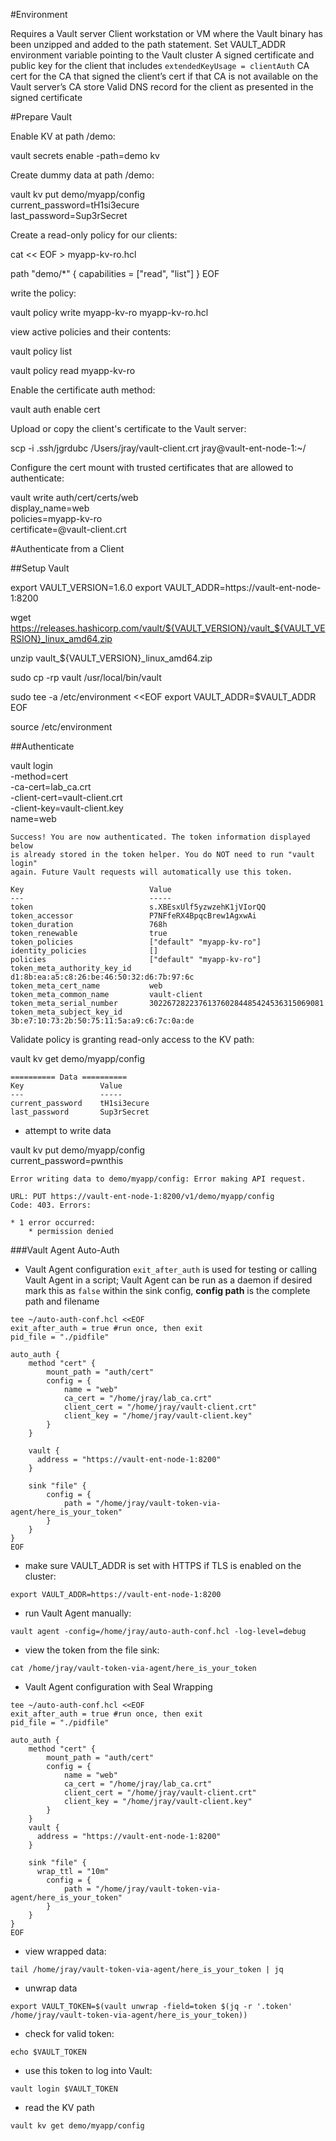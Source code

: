 #Environment

Requires a Vault server
Client workstation or VM where the Vault binary has been unzipped and added to the path statement.
Set VAULT_ADDR environment variable pointing to the Vault cluster
A signed certificate and public key for the client that includes `extendedKeyUsage = clientAuth`
CA cert for the CA that signed the client’s cert if that CA is not available on the Vault server’s CA store
Valid DNS record for the client as presented in the signed certificate

#Prepare Vault

Enable KV at path /demo:

vault secrets enable -path=demo kv

Create dummy data at path /demo:

vault kv put demo/myapp/config \
current_password=tH1si3ecure \
last_password=Sup3rSecret

Create a read-only policy for our clients:

cat << EOF > myapp-kv-ro.hcl

path "demo/*" {
capabilities = ["read", "list"]
}
EOF

write the policy:

vault policy write myapp-kv-ro myapp-kv-ro.hcl

view active policies and their contents:

vault policy list

vault policy read myapp-kv-ro

Enable the certificate auth method:

vault auth enable cert

Upload or copy the client's certificate to the Vault server:

scp -i .ssh/jgrdubc /Users/jray/vault-client.crt jray@vault-ent-node-1:~/

Configure the cert mount with trusted certificates that are allowed to authenticate:

vault write auth/cert/certs/web \
    display_name=web \
    policies=myapp-kv-ro \
    certificate=@vault-client.crt

#Authenticate from a Client

##Setup Vault

export VAULT_VERSION=1.6.0
export VAULT_ADDR=https://vault-ent-node-1:8200

wget https://releases.hashicorp.com/vault/${VAULT_VERSION}/vault_${VAULT_VERSION}_linux_amd64.zip

unzip vault_${VAULT_VERSION}_linux_amd64.zip

sudo cp -rp vault /usr/local/bin/vault

sudo tee -a /etc/environment <<EOF
export VAULT_ADDR=$VAULT_ADDR
EOF

source /etc/environment

##Authenticate

vault login \
    -method=cert \
    -ca-cert=lab_ca.crt \
    -client-cert=vault-client.crt \
    -client-key=vault-client.key \
    name=web

```
Success! You are now authenticated. The token information displayed below
is already stored in the token helper. You do NOT need to run "vault login"
again. Future Vault requests will automatically use this token.

Key                            Value
---                            -----
token                          s.XBEsxUlf5yzwzehK1jVIorQQ
token_accessor                 P7NFfeRX4BpqcBrew1AgxwAi
token_duration                 768h
token_renewable                true
token_policies                 ["default" "myapp-kv-ro"]
identity_policies              []
policies                       ["default" "myapp-kv-ro"]
token_meta_authority_key_id    d1:8b:ea:a5:c8:26:be:46:50:32:d6:7b:97:6c
token_meta_cert_name           web
token_meta_common_name         vault-client
token_meta_serial_number       302267282237613760284485424536315069081
token_meta_subject_key_id      3b:e7:10:73:2b:50:75:11:5a:a9:c6:7c:0a:de
```

Validate policy is granting read-only access to the KV path:

vault kv get demo/myapp/config

```
========== Data ==========
Key                 Value
---                 -----
current_password    tH1si3ecure
last_password       Sup3rSecret
```

- attempt to write data

vault kv put demo/myapp/config \
current_password=pwnthis

```
Error writing data to demo/myapp/config: Error making API request.

URL: PUT https://vault-ent-node-1:8200/v1/demo/myapp/config
Code: 403. Errors:

* 1 error occurred:
	* permission denied
```

###Vault Agent Auto-Auth

- Vault Agent configuration
`exit_after_auth` is used for testing or calling Vault Agent in a script; Vault Agent can be run as a daemon if desired mark this as `false`
within the sink config, **config path** is the complete path and filename

```
tee ~/auto-auth-conf.hcl <<EOF
exit_after_auth = true #run once, then exit
pid_file = "./pidfile"

auto_auth {
    method "cert" {
        mount_path = "auth/cert"
        config = {
            name = "web"
            ca_cert = "/home/jray/lab_ca.crt"
            client_cert = "/home/jray/vault-client.crt"
            client_key = "/home/jray/vault-client.key"
        }
    }

    vault {
      address = "https://vault-ent-node-1:8200"
    }

    sink "file" {
        config = {
            path = "/home/jray/vault-token-via-agent/here_is_your_token"
        }
    }
}
EOF
```

- make sure VAULT_ADDR is set with HTTPS if TLS is enabled on the cluster:

`export VAULT_ADDR=https://vault-ent-node-1:8200`

- run Vault Agent manually:

`vault agent -config=/home/jray/auto-auth-conf.hcl -log-level=debug`

- view the token from the file sink:

`cat /home/jray/vault-token-via-agent/here_is_your_token`

- Vault Agent configuration with Seal Wrapping

```
tee ~/auto-auth-conf.hcl <<EOF
exit_after_auth = true #run once, then exit
pid_file = "./pidfile"

auto_auth {
    method "cert" {
        mount_path = "auth/cert"
        config = {
            name = "web"
            ca_cert = "/home/jray/lab_ca.crt"
            client_cert = "/home/jray/vault-client.crt"
            client_key = "/home/jray/vault-client.key"
        }
    }
    vault {
      address = "https://vault-ent-node-1:8200"
    }

    sink "file" {
      wrap_ttl = "10m"
        config = {
            path = "/home/jray/vault-token-via-agent/here_is_your_token"
        }
    }
}
EOF
```
- view wrapped data:

`tail /home/jray/vault-token-via-agent/here_is_your_token | jq`

- unwrap data

`export VAULT_TOKEN=$(vault unwrap -field=token $(jq -r '.token' /home/jray/vault-token-via-agent/here_is_your_token))`

- check for valid token:

`echo $VAULT_TOKEN`

- use this token to log into Vault:

`vault login $VAULT_TOKEN`

- read the KV path

`vault kv get demo/myapp/config`
